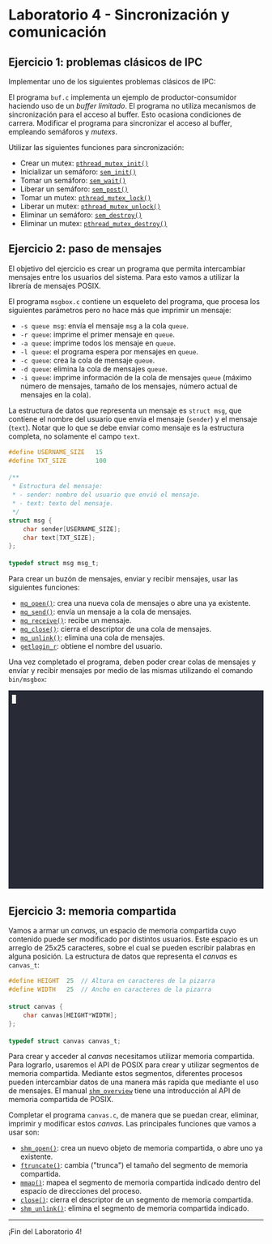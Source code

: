 # Laboratorio 4 - Sincronización y comunicación

## Ejercicio 1: problemas clásicos de IPC
Implementar uno de los siguientes problemas clásicos de IPC:

El programa `buf.c` implementa un ejemplo de productor-consumidor haciendo uso de un _buffer limitado_. El programa no utiliza mecanismos de sincronización para el acceso al buffer. Esto ocasiona condiciones de carrera. Modificar el programa para sincronizar el acceso al buffer, empleando semáforos y _mutexs_.

Utilizar las siguientes funciones para sincronización:
* Crear un mutex: [`pthread_mutex_init()`](http://man7.org/linux/man-pages/man3/pthread_mutex_init.3p.html)
* Inicializar un semáforo: [`sem_init()`](https://man7.org/linux/man-pages/man3/sem_init.3.html)
* Tomar un semáforo: [`sem_wait()`](https://man7.org/linux/man-pages/man3/sem_wait.3.html)
* Liberar un semáforo: [`sem_post()`](https://man7.org/linux/man-pages/man3/sem_post.3.html)
* Tomar un mutex: [`pthread_mutex_lock()`](https://www.man7.org/linux/man-pages/man3/pthread_mutex_lock.3p.html)
* Liberar un mutex: [`pthread_mutex_unlock()`](https://www.man7.org/linux/man-pages/man3/pthread_mutex_unlock.3p.html)
* Eliminar un semáforo: [`sem_destroy()`](https://man7.org/linux/man-pages/man3/sem_destroy.3.html)
* Eliminar un mutex: [`pthread_mutex_destroy()`](https://www.man7.org/linux/man-pages/man3/pthread_mutex_destroy.3p.html)

## Ejercicio 2: paso de mensajes

El objetivo del ejercicio es crear un programa que permita intercambiar mensajes entre los usuarios del sistema. Para esto vamos a utilizar la librería de mensajes POSIX.

El programa `msgbox.c` contiene un esqueleto del programa, que procesa los siguientes parámetros pero no hace más que imprimir un mensaje:

- `-s queue msg`: envía el mensaje `msg` a la cola `queue`.
- `-r queue`: imprime el primer mensaje en `queue`.
- `-a queue`: imprime todos los mensaje en `queue`.
- `-l queue`: el programa espera por mensajes en `queue`.
- `-c queue`: crea la cola de mensaje `queue`.
- `-d queue`: elimina la cola de mensajes `queue`.
- `-i queue`: imprime información de la cola de mensajes `queue` (máximo número de mensajes, tamaño de los mensajes, número actual de mensajes en la cola).

La estructura de datos que representa un mensaje es `struct msg`, que contiene el nombre del usuario que envía el mensaje (`sender`) y el mensaje (`text`). Notar que lo que se debe enviar como mensaje es la estructura completa, no solamente el campo `text`.

```c
#define USERNAME_SIZE   15
#define TXT_SIZE        100

/**
 * Estructura del mensaje:
 * - sender: nombre del usuario que envió el mensaje.
 * - text: texto del mensaje.
 */
struct msg {
    char sender[USERNAME_SIZE];
    char text[TXT_SIZE];
};

typedef struct msg msg_t;
```

Para crear un buzón de mensajes, enviar y recibir mensajes, usar las siguientes funciones:

* [`mq_open()`](http://man7.org/linux/man-pages/man3/mq_open.3.html): crea una nueva cola de mensajes o abre una ya existente.
* [`mq_send()`](http://man7.org/linux/man-pages/man3/mq_send.3.html): envía un mensaje a la cola de mensajes.
* [`mq_receive()`](http://man7.org/linux/man-pages/man3/mq_receive.3.html): recibe un mensaje.
* [`mq_close()`](http://man7.org/linux/man-pages/man3/mq_close.3.html): cierra el descriptor de una cola de mensajes.
* [`mq_unlink()`](http://man7.org/linux/man-pages/man3/mq_unlink.3.html): elimina una cola de mensajes.
* [`getlogin_r`](https://www.man7.org/linux/man-pages/man3/getlogin.3.html): obtiene el nombre del usuario.

Una vez completado el programa, deben poder crear colas de mensajes y envíar y recibir mensajes por medio de las mismas utilizando el comando `bin/msgbox`:

![Ejemplo de uso de Msg](stuff/msgbox.gif)

## Ejercicio 3: memoria compartida
Vamos a armar un _canvas_, un espacio de memoria compartida cuyo contenido puede ser modificado por distintos usuarios. Este espacio es un arreglo de 25x25 caracteres, sobre el cual se pueden escribir palabras en alguna posición. La estructura de datos que representa el _canvas_ es `canvas_t`:

```c
#define HEIGHT  25  // Altura en caracteres de la pizarra
#define WIDTH   25  // Ancho en caracteres de la pizarra

struct canvas {
    char canvas[HEIGHT*WIDTH];
};

typedef struct canvas canvas_t;
```

Para crear y acceder al _canvas_ necesitamos utilizar memoria compartida. Para lograrlo, usaremos el API de POSIX para crear y utilizar segmentos de memoria compartida. Mediante estos segmentos, diferentes procesos pueden intercambiar datos de una manera más rapida que mediante el uso de mensajes. El manual [`shm_overview`](http://man7.org/linux/man-pages/man7/shm_overview.7.html) tiene una introducción al API de memoria compartida de POSIX.

Completar el programa `canvas.c`, de manera que se puedan crear, eliminar, imprimir y modificar estos _canvas_. Las principales funciones que vamos a usar son:

* [`shm_open()`](http://man7.org/linux/man-pages/man3/shm_open.3.html): crea un nuevo objeto de memoria compartida, o abre uno ya existente.
* [`ftruncate()`](http://man7.org/linux/man-pages/man2/ftruncate.2.html): cambia ("trunca") el tamaño del segmento de memoria compartida.
* [`mmap()`](http://man7.org/linux/man-pages/man2/mmap.2.html): mapea el segmento de memoria compartida indicado dentro del espacio de direcciones del proceso.
* [`close()`](http://man7.org/linux/man-pages/man2/close.2.html): cierra el descriptor de un segmento de memoria compartida.
* [`shm_unlink()`](http://man7.org/linux/man-pages/man3/shm_unlink.3.html): elimina el segmento de memoria compartida indicado.

---

¡Fin del Laboratorio 4!
